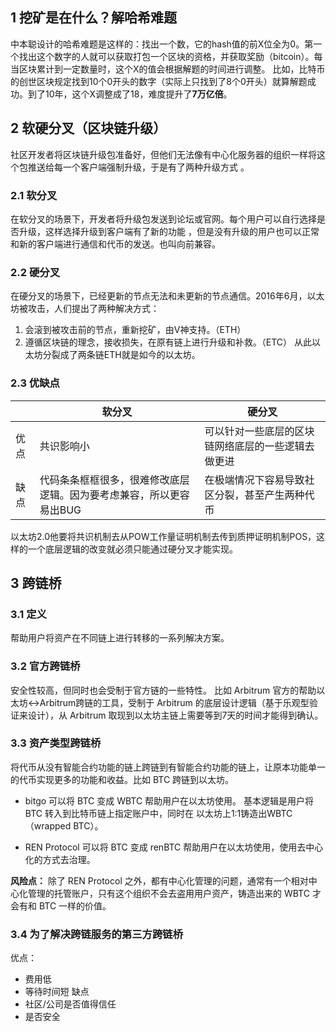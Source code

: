 ## 1 挖矿是在什么？解哈希难题
中本聪设计的哈希难题是这样的：找出一个数，它的hash值的前X位全为0。第一个找出这个数字的人就可以获取打包一个区块的资格，并获取奖励（bitcoin）。每当区块累计到一定数量时，这个X的值会根据解题的时间进行调整。
比如，比特币的创世区块规定找到10个0开头的数字（实际上只找到了8个0开头）就算解题成功。到了10年，这个X调整成了18，难度提升了**7万亿倍**。

## 2 软硬分叉（区块链升级）
社区开发者将区块链升级包准备好，但他们无法像有中心化服务器的组织一样将这个包推送给每一个客户端强制升级，于是有了两种升级方式 。
### 2.1 软分叉
在软分叉的场景下，开发者将升级包发送到论坛或官网。每个用户可以自行选择是否升级，这样选择升级到客户端有了新的功能 ，但是没有升级的用户也可以正常和新的客户端进行通信和代币的发送。也叫向前兼容。

### 2.2 硬分叉
在硬分叉的场景下，已经更新的节点无法和未更新的节点通信。2016年6月，以太坊被攻击，人们提出了两种解决方式：
1. 会滚到被攻击前的节点，重新挖矿，由V神支持。（ETH）
2. 遵循区块链的理念，接收损失，在原有链上进行升级和补救。（ETC）
从此以太坊分裂成了两条链ETH就是如今的以太坊。

### 2.3 优缺点
|      | 软分叉                                                              | 硬分叉                                             |
| ---- | ------------------------------------------------------------------- | -------------------------------------------------- |
| 优点 | 共识影响小                                                          | 可以针对一些底层的区块链网络底层的一些逻辑去做更进 |
| 缺点 | 代码条条框框很多，很难修改底层逻辑。因为要考虑兼容，所以更容易出BUG | 在极端情况下容易导致社区分裂，甚至产生两种代币     | 

以太坊2.0他要将共识机制去从POW工作量证明机制去传到质押证明机制POS，这样的一个底层逻辑的改变就必须只能通过硬分叉才能实现。


## 3 跨链桥
### 3.1 定义
帮助用户将资产在不同链上进行转移的一系列解决方案。

### 3.2 官方跨链桥
安全性较高，但同时也会受制于官方链的一些特性。
比如 Arbitrum 官方的帮助以太坊<->Arbitrum跨链的工具，受制于 Arbitrum 的底层设计逻辑（基于乐观型验证来设计），从 Arbitrum 取现到以太坊主链上需要等到7天的时间才能得到确认。


### 3.3 资产类型跨链桥
将代币从没有智能合约功能的链上跨链到有智能合约功能的链上，让原本功能单一的代币实现更多的功能和收益。比如 BTC 跨链到以太坊。

- bitgo
可以将 BTC 变成 WBTC 帮助用户在以太坊使用。 基本逻辑是用户将 BTC 转入到比特币链上指定账户中，同时在 以太坊上1:1铸造出WBTC（wrapped BTC）。

- REN Protocol
可以将 BTC 变成 renBTC 帮助用户在以太坊使用，使用去中心化的方式去治理。 

**风险点：** 除了 REN Protocol 之外，都有中心化管理的问题，通常有一个相对中心化管理的托管账户，只有这个组织不会去盗用用户资产，铸造出来的 WBTC 才会有和 BTC 一样的价值。


### 3.4 为了解决跨链服务的第三方跨链桥
优点：
- 费用低
- 等待时间短
缺点
- 社区/公司是否值得信任
- 是否安全
